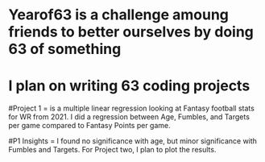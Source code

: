 # Yearof63 is a challenge amoung friends to better ourselves by doing 63 of something
# I plan on writing 63 coding projects

#Project 1 = is a multiple linear regression looking at Fantasy football stats for WR from 2021. I did a regression between Age, Fumbles, and Targets per game compared to Fantasy Points per game. 

#P1 Insights = I found no significance with age, but minor significance with Fumbles and Targets. For Project two, I plan to plot the results.
